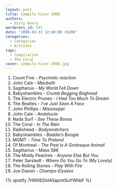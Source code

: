 ```yaml
---
layout: post
title: Compile hiver 2008
authors:
  - Dirty Henry
wordpress_id: 541
date: "2008-03-31 12:00:00 +0200"
categories:
  - Catégories
  - Artistes
tags:
  - Compilation
  - The Coral
cover: compile-hiver-2008.jpg
---
```


1. Count Five - _Psychotic reaction_
1. John Cale - _Macbeth_
1. Sagittarius - _My World Fell Down_
1. Babyshambles - _Crumb Begging Baghead_
1. The Electric Prunes - _I Had Too Much To Dream_
1. The Beatles - _I've Just Seen A Face_
1. John Phillips - _Mississippi_
1. John Cale - _Andalucia_
1. Nada Surf - _See These Bones_
1. The Coral - _In The Rain_
1. Radiohead - _Bodysnatchers_
1. Babyshambles - _Baddie’s Boogie_
1. MGMT - _Time To Pretend_
1. Of Montreal - _The Past Is A Grotesque Animal_
1. Sagittarius - _Mass 586_
1. The Moldy Peaches - _Anyone Else But You_
1. Peter Sarstedt - _Where Do You Go To (My Lovely)_
1. The Rolling Stones - _Play With Fire_
1. Joe Dassin - _Champs-Elysées_

{% spotify 7HNX62lnlA5apmtSuYWhbF %}
